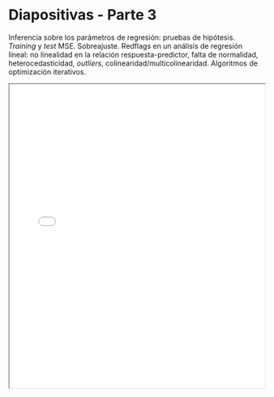 # Diapositivas - Parte 3

Inferencia sobre los parámetros de regresión: pruebas de hipótesis. *Training* y *test* MSE. Sobreajuste. Redflags en un análisis de regresión lineal: no linealidad en la relación respuesta-predictor, falta de normalidad, heterocedasticidad, *outliers*, colinearidad/multicolinearidad. Algoritmos de optimización iterativos.

<iframe src="./slides/u6-ajustes-modelos-p3.html" width="100%" height="600px"></iframe>